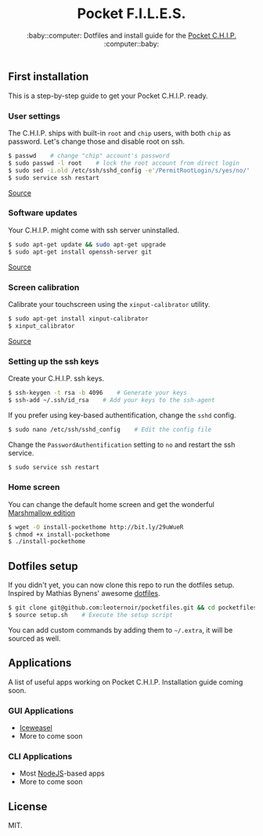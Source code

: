 <h1 align="center">Pocket F.I.L.E.S.</h1>
<div align="center">
:baby::computer: Dotfiles and install guide for the <a href="https://getchip.com/pages/pocketchip">Pocket C.H.I.P.</a> :computer::baby:
</div>

<br/>

## First installation

This is a step-by-step guide to get your Pocket C.H.I.P. ready.

### User settings

The C.H.I.P. ships with built-in `root` and `chip` users, with both `chip` as password. Let's change those and disable root on ssh.

```sh
$ passwd    # change "chip" account's password
$ sudo passwd -l root    # lock the root account from direct login
$ sudo sed -i.old /etc/ssh/sshd_config -e'/PermitRootLogin/s/yes/no/'    # configure sshd to not allow root
$ sudo service ssh restart
```

[Source](http://www.chip-community.org/index.php/Care_and_Feeding)

### Software updates

Your C.H.I.P. might come with ssh server uninstalled.

```sh
$ sudo apt-get update && sudo apt-get upgrade
$ sudo apt-get install openssh-server git
```

[Source](https://bbs.nextthing.co/t/ssh-to-pocket-chip/4694/16)

### Screen calibration

Calibrate your touchscreen using the `xinput-calibrator` utility.

```sh
$ sudo apt-get install xinput-calibrator
$ xinput_calibrator
```

[Source](http://www.chip-community.org/index.php/Calibrate_Touchscreen)

### Setting up the ssh keys

Create your C.H.I.P. ssh keys.

```sh
$ ssh-keygen -t rsa -b 4096    # Generate your keys
$ ssh-add ~/.ssh/id_rsa    # Add your keys to the ssh-agent
```

If you prefer using key-based authentification, change the `sshd` config.

```sh
$ sudo nano /etc/ssh/sshd_config    # Edit the config file
```

Change the `PasswordAuthentification` setting to `no` and restart the ssh service.

```sh
$ sudo service ssh restart
```

### Home screen

You can change the default home screen and get the wonderful [Marshmallow edition](https://bbs.nextthing.co/t/pocket-home-marshmallow-edition/6579/1)

```sh
$ wget -O install-pockethome http://bit.ly/29uWueR
$ chmod +x install-pockethome
$ ./install-pockethome
```

## Dotfiles setup

If you didn't yet, you can now clone this repo to run the dotfiles setup. Inspired by Mathias Bynens' awesome [dotfiles](https://github.com/mathiasbynens/dotfiles).

```sh
$ git clone git@github.com:leoternoir/pocketfiles.git && cd pocketfiles    # Clone this repo
$ source setup.sh    # Execute the setup script
```

You can add custom commands by adding them to `~/.extra`, it will be sourced as well.

## Applications

A list of useful apps working on Pocket C.H.I.P.
Installation guide coming soon.

### GUI Applications

- [Iceweasel](https://wiki.debian.org/fr/Iceweasel)
- More to come soon

### CLI Applications

- Most [NodeJS](https://nodejs.org/en/)-based apps
- More to come soon

## License

MIT.


